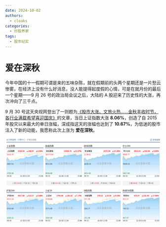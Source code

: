 ```yaml
---
date: 2024-10-02
authors:
  - cloaks
categories:
  - 炒股养家
tags:
  - 股市纪实
---
```


# 爱在深秋

今年中国的十一假期可谓是来的五味杂陈，就在假期前的头两个星期还是一片愁云惨雾，在经济上没有什么好消息，没人能提得起度假的心情，可是在就月份的最后一个星期——9 月 26 号的政治局会议之后，大陆的 A 股迎来了历史性的大涨，再次冲向了三千点。

9 月 30 号这天央视网登出了一则题为[《股市大涨、文旅火热……金秋丰收时节，各行业满载希望喜迎国庆》](https://news.cctv.com/2024/09/30/ARTI4mhujEYOd0A3fsYmGPUL240930.shtml)的文章，当日上证指数大涨 **8.06%**，创造了自 2015 年股灾以来最大的单日涨幅，深成指这天的涨幅也达到了 **10.67%**，为低迷的股市注入了新的动能，我愿称此次上涨为 **爱在深秋**。

![沪深京指数](./image.png)

<!-- more -->
